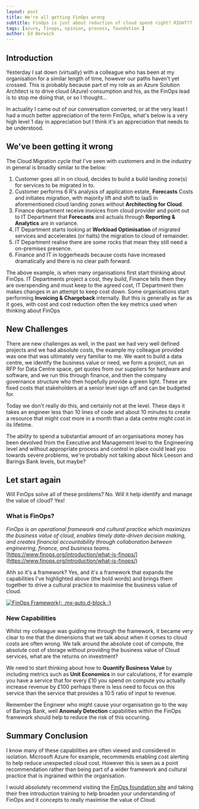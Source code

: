 ```yaml
---
layout: post
title: We're all getting FinOps wrong
subtitle: FinOps is just about reduction of cloud spend right? RIGHT??
tags: [azure, finops, opinion, process, foundation ]
author: Ed Berwick
---
```


## Introduction

Yesterday I sat down (virtually) with a colleague who has been at my organisation for a similar length of time, however our paths haven't yet crossed. This is probably because part of my role as an Azure Solution Architect is to drive cloud (Azure) consumption and his, as the FinOps lead is to stop me doing that, or so I thought...

In actuality I came out of our conversation converted, or at the very least I had a much better appreciation of the term FinOps, what's below is a very high level 1 day in appreciation but I think it's an appreciation that needs to be understood.

## We've been getting it wrong

The Cloud Migration cycle that I've seen with customers and in the industry in general is broadly similar to the below:

1. Customer goes all in on cloud, decides to build a build landing zone(s) for services to be migrated in to.
2. Customer performs 6 R's analysis of application estate, **Forecasts** Costs and initiates migration, with majority lift and shift to IaaS in aforementioned cloud landing zones without **Architecting for Cloud**.
3. Finance department receive invoices from cloud provider and point out to IT Department that **Forecasts** and actuals through **Reporting & Analytics** are in variance.
4. IT Department starts looking at **Workload Optimisation** of migrated services and accelerates (or halts) the migration to cloud of remainder.
5. IT Department realise there are some rocks that mean they still need a on-premises presence.
6. Finance and IT in loggerheads because costs have increased dramatically and there is no clear path forward.

The above example, is when many organisations first start thinking about FinOps.  IT Departments project a cost, they build, Finance tells them they are  overspending and must keep to the agreed cost, IT Department then makes changes in an attempt to keep cost down. Some organisations start performing **Invoicing & Chargeback** internally. But this is generally as far as it goes, with cost and cost reduction often the key metrics used when thinking about FinOps

## New Challenges

There are new challenges as well, in the past we had very well defined projects and we had absolute costs, the example my colleague provided was one that was ultimately very familiar to me. We want to build a data centre, we identify the business value or need, we form a project, run an RFP for Data Centre space, get quotes from our suppliers for hardware and software, and we run this through finance, and then the company governance structure who then hopefully provide a green light. These are fixed costs that stakeholders at a senior level sign off and can be budgeted for.

Today we don't really do this, and certainly not at the level. These days it takes an engineer less than 10 lines of code and about 10 minutes to create a resource that might cost more in a month than a data centre might cost in its lifetime.

The ability to spend a substantial amount of an organisations money has been devolved from the Executive and Management level to the Engineering level and without appropriate process and control in place could lead you towards severe problems, we're probably not talking about Nick Leeson and Barings Bank levels, but maybe?

## Let start again

Will FinOps solve all of these problems? No. Will it help identify and manage the value of cloud? Yes!

### What is FinOps?

_FinOps is an operational framework and cultural practice which maximizes the business value of cloud, enables timely data-driven decision making, and creates financial accountability through collaboration between engineering, finance, and business teams._
[https://www.finops.org/introduction/what-is-finops/](https://www.finops.org/introduction/what-is-finops/)

Ahh so it's a framework? Yes, and it's a framework that expands the capabilities I've highlighted above (the bold words) and brings them together to drive a cultural practice to maximise the business value of cloud.

[![FinOps Framework](https://www.finops.org//wp-content/uploads/2024/03/Framework-Overview-Hero-v2-1.svg){: .mx-auto.d-block :}](https://www.finops.org/wp-content/uploads/2024/03/FinOps-Framework-Poster-v4.pdf)

### New Capabilities

Whilst my colleague was guiding me through the framework, it became very clear to me that the dimensions that we talk about when it comes to cloud costs are often wrong. We talk around the absolute cost of compute, the absolute cost of storage without providing the business value of Cloud services, what are the returns on investment?

We need to start thinking about how to **Quantify Business Value** by including metrics such as **Unit Economics** in our calculations, if for example you have a service that for every £10 you spend on compute you actually increase revenue by £100 perhaps there is less need to focus on this service than the service that provides a 10:5 ratio of input to revenue.

Remember the Engineer who might cause your organisation go to the way of Barings Bank, well **Anomaly Detection** capabilities within the FinOps framework should help to reduce the risk of this occurring.

## Summary Conclusion

I know many of these capabilities are often viewed and considered in isolation. Microsoft Azure for example, recommends enabling cost alerting to help reduce unexpected cloud cost. However this is seen as a point recommendation rather than being part of a wider framework and cultural practice that is ingrained within the organisation.

I would absolutely recommend visiting the [FinOps foundation site](https://www.finops.org/) and taking their free introduction training to help broaden your understanding of FinOps and it concepts to really maximise the value of Cloud.
